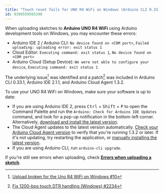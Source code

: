```yaml
---
title: "Touch reset fails for UNO R4 WiFi on Windows (Arduino CLI 0.33.0 or earlier)"
id: 9398559565340
---
```


When uploading sketches to **Arduino UNO R4 WiFi** using Arduino development tools on Windows, you may encounter these errors:

* Arduino IDE 2 / Arduino CLI: `No device found on <COM port>`, `Failed uploading: uploading error: exit status 1`
* Cloud Editor: `Executing command: exit status 1`, `No device found on <COM port>`
* Arduino Cloud (Setup Device): `We were not able to configure your device`, `Executing command: exit status 1`

The underlying issue[^github-issue-renesas] was identified and a patch[^github-pr-cli] was included in Arduino CLI 0.33.1, Arduino IDE 2.1.1, and Arduino Cloud Agent 1.3.2.

To use your UNO R4 WiFi on Windows, make sure your software is up to date:

* If you are using Arduino IDE 2, press <kbd>Ctrl</kbd> + <kbd>Shift</kbd> + <kbd>P</kbd> to open the Command Palette and run the `Arduino: Check for Arduino IDE Updates` command, and look for a pop-up notification in the bottom-left corner. Alternatively, <a class="link-download" href="https://downloads.arduino.cc/arduino-ide/arduino-ide_latest_Windows_64bit.exe">download and install the latest version</a>.
* The Cloud Agent updates to the latest version automatically. <a class="link-up-right" href="https://support.arduino.cc/hc/en-us/articles/4407002993426">Check your Arduino Cloud Agent version</a> to verify that you're running 1.3.2 or later. If it's not updating, try restarting the application, or <a class="link-up-right" href="https://support.arduino.cc/hc/en-us/articles/360014869820">manually installing the latest version</a>.
* If you are using Arduino CLI, run `arduino-cli upgrade`.

If you're still see errors when uploading, check **[Errors when uploading a sketch](https://support.arduino.cc/hc/en-us/articles/4403365313810-Errors-when-uploading-a-sketch)**.

[^github-issue-renesas]: [Upload broken for the Uno R4 WiFi on Windows #10](https://github.com/arduino/ArduinoCore-renesas/issues/10)

[^github-pr-cli]: [Fix 1200-bps touch DTR handling (Windows) #2234](https://github.com/arduino/arduino-cli/pull/2234)

[^github-release]: <https://github.com/arduino/arduino-cli/releases/tag/0.33.1>

[^github-release]: <https://github.com/arduino/arduino-create-agent/releases/tag/1.3.2>
